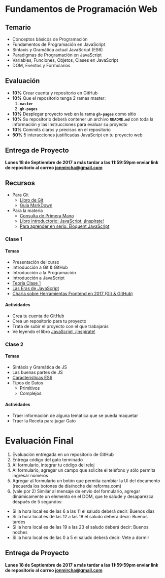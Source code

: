 # Fundamentos de Programación Web

## Temario
  * Conceptos básicos de Programación
  * Fundamentos de Programación en JavaScript
  * Sintaxis y Gramática actual JavaScript (ES6)
  * Paradigmas de Programación en JavaScript
  * Variables, Funciones, Objetos, Clases en JavaScript
  * DOM, Eventos y Formularios

## Evaluación
  * **10%** Crear cuenta y repositorio en GitHub
  * **10%** Que el repositorio tenga 2 ramas master:
    1. **`master`**
    1. **`gh-pages`**
  * **10%** Desplegar proyecto web en la rama **`gh-pages`** como sitio
  * **10%** Su repositorio deberá contener un archivo **`README.md`** con toda la información y las instrucciones para evaluar su proyecto
  * **10%** Commits claros y precisos en el repositorio
  * **50%** 5 interacciones justificadas JavaScript en tu proyecto web

## Entrega de Proyecto
  **Lunes 18 de Septiembre de 2017 a más tardar a las 11:59:59pm enviar link de repositorio al correo jonmircha@gmail.com**

## Recursos
  * Para Git
    * [Libro de Git](https://git-scm.com/book/es/v1)
    * [Guía MarkDown](http://joedicastro.com/pages/markdown.html)
  * Para la materia
    * [Consulta de Primera Mano](https://www.w3schools.com)
    * [Libro introductorio: JavaScript, ¡Inspírate!](https://leanpub.com/javascript-inspirate)
    * [Para aprender en serio: Eloquent JavaScript](http://eloquentjavascript.net/)

### Clase 1

#### Temas

* Presentación del curso
* Introducción a Git & GitHub
* Introducción a la Programación
* Introducción a JavaScript
* [Teoría Clase 1](https://jonmircha.github.io/edjs-paradigmas2017/#/)
* [Las Eras de JavaScript](https://ed.team/blog/las-eras-de-javascript)
* [Charla sobre Herramientas Frontend en 2017 (Git & GitHub)](https://www.youtube.com/watch?v=AJrJSuA6NiU)

#### Actividades

  * Crea tu cuenta de GitHub
  * Crea un repositorio para tu proyecto
  * Trata de subir el proyecto con el que trabajarás
  * Ve leyendo el libro [JavaScript, ¡Inspírate!](https://leanpub.com/javascript-inspirate)


### Clase 2

#### Temas

* Sintáxis y Gramática de JS
* Las buenas partes de JS
* [Características ES6](./teoria-es6.md)
* Tipos de Datos
  * Primitivos
  * Complejos

#### Actividades

* Traer información de alguna temática que se pueda maquetar
* Traer la Receta para jugar Gato


# Evaluación Final

1. Evaluación entregada en un repositorio de GitHub
1. Entrega código del gato terminado
1. Al formulario, integrar tu código del reloj
1. Al formulario, agregar un campo que solicite el teléfono y sólo permita ingresar números
1. Agregar al formulario un botón que permita cambiar la UI del documento (recuerda los botones de día/noche del reforma.com)
1. (vale por 2) Similar al mensaje de envío del formulario, agregar dinámicamente un elemento en el DOM, que te salude y desaparezca después de 5 segundos:
  * Si la hora local es de las 6 a  las 11 el saludo deberá decir: Buenos días
  * Si la hora local es de las 12 a  las 18 el saludo deberá decir: Buenos tardes
  * Si la hora local es de las 19 a  las 23 el saludo deberá decir: Buenos noches
  * Si la hora local es de las 0 a 5 el saludo deberá decir: Vete a dormir

## Entrega de Proyecto
**Lunes 18 de Septiembre de 2017 a más tardar a las 11:59:59pm enviar link de repositorio al correo jonmircha@gmail.com**
